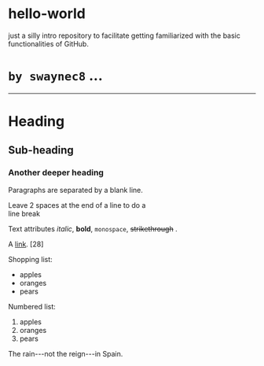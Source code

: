 # hello-world
just a silly intro repository
to facilitate getting familiarized with the basic functionalities of GitHub.

# `by swaynec8` ...
----------------------------------------------------------------------------------------------------------------------------

Heading
=======

Sub-heading
-----------
 
### Another deeper heading
 
Paragraphs are separated
by a blank line.

Leave 2 spaces at the end of a line to do a  
line break

Text attributes *italic*, **bold**, 
`monospace`, ~~strikethrough~~ .

A [link](http://example.com).
[28]

Shopping list:

  * apples
  * oranges
  * pears

Numbered list:

  1. apples
  2. oranges
  3. pears

The rain---not the reign---in
Spain.
